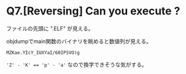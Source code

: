# Q7.[Reversing] Can you execute ?

ファイルの先頭に ".ELF" が見える。

objdumpでmain関数のバイナリを眺めると数値列が見える。

`MZKae.YIcY_IUXYaI/60IPSVO)g`

`'Z' - 'K' == 'p' - 'a'` なので換字できそうな気がする。
